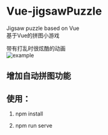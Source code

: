 # Vue-jigsawPuzzle

Jigsaw puzzle based on Vue  
基于Vue的拼图小游戏  
  
带有打乱时很炫酷的动画  
![example](https://github.com/usecodelee/Vue-jigsawPuzzle/blob/master/img/20190325.gif) 

## 增加自动拼图功能

## 使用：

1. npm install

2. npm run serve
